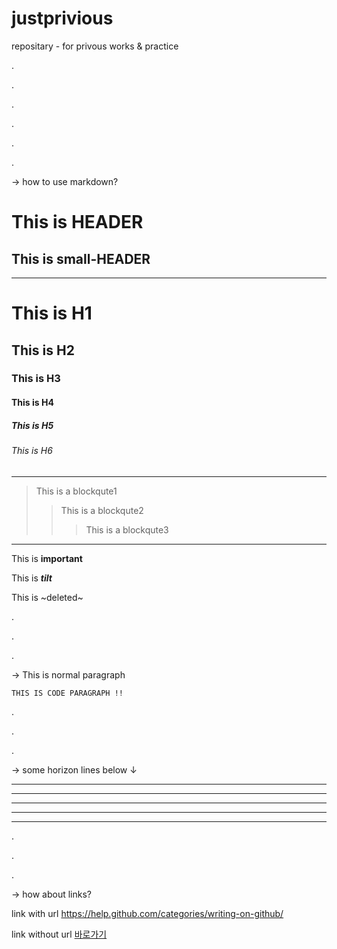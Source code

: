 # justprivious

repositary - for privous works & practice

.

.

.

.

.

.

→ how to use markdown?

This is HEADER
==============
This is small-HEADER
---------------
--------------------------------------- 
# This is H1
## This is H2
### This is H3
#### This is H4
##### This is H5
###### This is H6
---------------------------------------
> This is a blockqute1
>> This is a blockqute2
>>> This is a blockqute3
---------------------------------------
This is **important**

This is ***tilt***

This is ~deleted~

.

.

.

→ This is normal paragraph
<pre><code>THIS IS CODE PARAGRAPH !!</code></pre>

.

.

.

→ some horizon lines below ↓
* * *
***
*****
- - -
---------------------------------------

.

.

.

→ how about links?

link with url
<https://help.github.com/categories/writing-on-github/>

link without url
[바로가기](https://help.github.com/categories/writing-on-github/)
